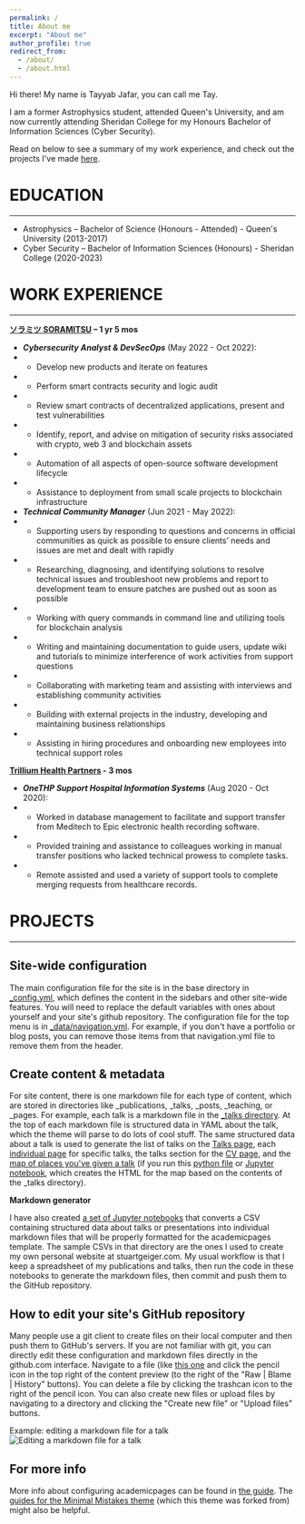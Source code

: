 ```yaml
---
permalink: /
title: About me
excerpt: "About me"
author_profile: true
redirect_from: 
  - /about/
  - /about.html
---
```


Hi there!
My name is Tayyab Jafar, you can call me Tay.

I am a former Astrophysics student, attended Queen's University, and am now currently attending Sheridan College for my Honours Bachelor of Information Sciences (Cyber Security).

Read on below to see a summary of my work experience, and check out the projects I've made [here](/portfolio.html/).


EDUCATION
======
------

- Astrophysics – Bachelor of Science (Honours - Attended) - Queen's University (2013-2017)
- Cyber Security – Bachelor of Information Sciences (Honours) - Sheridan College (2020-2023) 

WORK EXPERIENCE
======
------

**[ソラミツ SORAMITSU](https://soramitsu.co.jp/) – 1 yr 5 mos**
- _**Cybersecurity Analyst & DevSecOps**_ (May 2022 - Oct 2022):
- - Develop new products and iterate on features
- - Perform smart contracts security and logic audit
- - Review smart contracts of decentralized applications, present and test vulnerabilities
- - Identify, report, and advise on mitigation of security risks associated with crypto, web 3 and blockchain assets
- - Automation of all aspects of open-source software development lifecycle
- - Assistance to deployment from small scale projects to blockchain infrastructure
- _**Technical Community Manager**_ (Jun 2021 - May 2022):
- - Supporting users by responding to questions and concerns in official communities as quick as possible to ensure clients’ needs and issues are met and dealt with rapidly
- - Researching, diagnosing, and identifying solutions to resolve technical issues and troubleshoot new problems and report to development team to ensure patches are pushed out as soon as possible
- - Working with query commands in command line and utilizing tools for blockchain analysis
- - Writing and maintaining documentation to guide users, update wiki and tutorials to minimize interference of work activities from support questions
- - Collaborating with marketing team and assisting with interviews and establishing community activities
- - Building with external projects in the industry, developing and maintaining business relationships
- - Assisting in hiring procedures and onboarding new employees into technical support roles



**[Trillium Health Partners](https://thp.ca/) - 3 mos**
- _**OneTHP Support Hospital Information Systems**_ (Aug 2020 - Oct 2020):
- - Worked in database management to facilitate and support transfer from Meditech to Epic electronic health recording software.
- - Provided training and assistance to colleagues working in manual transfer positions who lacked technical prowess to complete tasks.
- - Remote assisted and used a variety of support tools to complete merging requests from healthcare records.


PROJECTS
======
------




Site-wide configuration
------
The main configuration file for the site is in the base directory in [_config.yml](https://github.com/academicpages/academicpages.github.io/blob/master/_config.yml), which defines the content in the sidebars and other site-wide features. You will need to replace the default variables with ones about yourself and your site's github repository. The configuration file for the top menu is in [_data/navigation.yml](https://github.com/academicpages/academicpages.github.io/blob/master/_data/navigation.yml). For example, if you don't have a portfolio or blog posts, you can remove those items from that navigation.yml file to remove them from the header. 

Create content & metadata
------
For site content, there is one markdown file for each type of content, which are stored in directories like _publications, _talks, _posts, _teaching, or _pages. For example, each talk is a markdown file in the [_talks directory](https://github.com/academicpages/academicpages.github.io/tree/master/_talks). At the top of each markdown file is structured data in YAML about the talk, which the theme will parse to do lots of cool stuff. The same structured data about a talk is used to generate the list of talks on the [Talks page](https://academicpages.github.io/talks), each [individual page](https://academicpages.github.io/talks/2012-03-01-talk-1) for specific talks, the talks section for the [CV page](https://academicpages.github.io/cv), and the [map of places you've given a talk](https://academicpages.github.io/talkmap.html) (if you run this [python file](https://github.com/academicpages/academicpages.github.io/blob/master/talkmap.py) or [Jupyter notebook](https://github.com/academicpages/academicpages.github.io/blob/master/talkmap.ipynb), which creates the HTML for the map based on the contents of the _talks directory).

**Markdown generator**

I have also created [a set of Jupyter notebooks](https://github.com/academicpages/academicpages.github.io/tree/master/markdown_generator
) that converts a CSV containing structured data about talks or presentations into individual markdown files that will be properly formatted for the academicpages template. The sample CSVs in that directory are the ones I used to create my own personal website at stuartgeiger.com. My usual workflow is that I keep a spreadsheet of my publications and talks, then run the code in these notebooks to generate the markdown files, then commit and push them to the GitHub repository.

How to edit your site's GitHub repository
------
Many people use a git client to create files on their local computer and then push them to GitHub's servers. If you are not familiar with git, you can directly edit these configuration and markdown files directly in the github.com interface. Navigate to a file (like [this one](https://github.com/academicpages/academicpages.github.io/blob/master/_talks/2012-03-01-talk-1.md) and click the pencil icon in the top right of the content preview (to the right of the "Raw | Blame | History" buttons). You can delete a file by clicking the trashcan icon to the right of the pencil icon. You can also create new files or upload files by navigating to a directory and clicking the "Create new file" or "Upload files" buttons. 

Example: editing a markdown file for a talk
![Editing a markdown file for a talk](/images/editing-talk.png)

For more info
------
More info about configuring academicpages can be found in [the guide](https://academicpages.github.io/markdown/). The [guides for the Minimal Mistakes theme](https://mmistakes.github.io/minimal-mistakes/docs/configuration/) (which this theme was forked from) might also be helpful.
